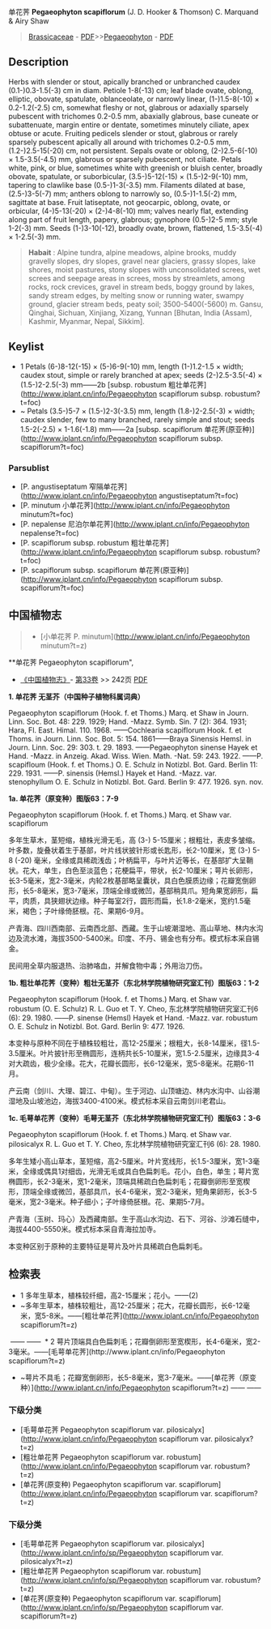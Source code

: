 单花荠 **Pegaeophyton scapiflorum** (J. D. Hooker & Thomson) C. Marquand & Airy Shaw

> [Brassicaceae](http://www.iplant.cn/info/Brassicaceae?t=foc) - [PDF](http://www.iplant.cn/foc/pdf/Brassicaceae.pdf)>>[Pegaeophyton](http://www.iplant.cn/info/Pegaeophyton?t=foc) - [PDF](http://www.iplant.cn/foc/pdf/Pegaeophyton.pdf)

## Description

Herbs with slender or stout, apically branched or unbranched caudex (0.1-)0.3-1.5(-3) cm in diam. Petiole 1-8(-13) cm; leaf blade ovate, oblong, elliptic, obovate, spatulate, oblanceolate, or narrowly linear, (1-)1.5-8(-10) × 0.2-1.2(-2.5) cm, somewhat fleshy or not, glabrous or adaxially sparsely pubescent with trichomes 0.2-0.5 mm, abaxially glabrous, base cuneate or subattenuate, margin entire or dentate, sometimes minutely ciliate, apex obtuse or acute. Fruiting pedicels slender or stout, glabrous or rarely sparsely pubescent apically all around with trichomes 0.2-0.5 mm, (1.2-)2.5-15(-20) cm, not persistent. Sepals ovate or oblong, (2-)2.5-6(-10) × 1.5-3.5(-4.5) mm, glabrous or sparsely pubescent, not ciliate. Petals white, pink, or blue, sometimes white with greenish or bluish center, broadly obovate, spatulate, or suborbicular, (3.5-)5-12(-15) × (1.5-)2-9(-10) mm, tapering to clawlike base (0.5-)1-3(-3.5) mm. Filaments dilated at base, (2.5-)3-5(-7) mm; anthers oblong to narrowly so, (0.5-)1-1.5(-2) mm, sagittate at base. Fruit latiseptate, not geocarpic, oblong, ovate, or orbicular, (4-)5-13(-20) × (2-)4-8(-10) mm; valves nearly flat, extending along part of fruit length, papery, glabrous; gynophore (0.5-)2-5 mm; style 1-2(-3) mm. Seeds (1-)3-10(-12), broadly ovate, brown, flattened, 1.5-3.5(-4) × 1-2.5(-3) mm.

> **Habait** : 
> Alpine tundra, alpine meadows, alpine brooks, muddy gravelly slopes, dry slopes, gravel near glaciers, grassy slopes, lake shores, moist pastures, stony slopes with unconsolidated screes, wet screes and seepage areas in screes, moss by streamlets, among rocks, rock crevices, gravel in stream beds, boggy ground by lakes, sandy stream edges, by melting snow or running water, swampy ground, glacier stream beds, peaty soil; 3500-5400(-5600) m. Gansu, Qinghai, Sichuan, Xinjiang, Xizang, Yunnan [Bhutan, India (Assam), Kashmir, Myanmar, Nepal, Sikkim].

## Keylist

* 1 Petals (6-)8-12(-15) × (5-)6-9(-10) mm, length (1-)1.2-1.5 × width; caudex stout, simple or rarely branched at apex; seeds (2-)2.5-3.5(-4) × (1.5-)2-2.5(-3) mm——2b  [subsp. robustum 粗壮单花荠](http://www.iplant.cn/info/Pegaeophyton scapiflorum subsp. robustum?t=foc)
* ~ Petals (3.5-)5-7 × (1.5-)2-3(-3.5) mm, length (1.8-)2-2.5(-3) × width; caudex slender, few to many branched, rarely simple and stout; seeds 1.5-2(-2.5) × 1-1.6(-1.8) mm——2a  [subsp. scapiflorum 单花荠(原亚种)](http://www.iplant.cn/info/Pegaeophyton scapiflorum subsp. scapiflorum?t=foc)

### Parsublist

* [P.  angustiseptatum  窄隔单花荠](http://www.iplant.cn/info/Pegaeophyton angustiseptatum?t=foc)
* [P.  minutum  小单花荠](http://www.iplant.cn/info/Pegaeophyton minutum?t=foc)
* [P.  nepalense  尼泊尔单花荠](http://www.iplant.cn/info/Pegaeophyton nepalense?t=foc)
* [P.  scapiflorum subsp. robustum  粗壮单花荠](http://www.iplant.cn/info/Pegaeophyton scapiflorum subsp. robustum?t=foc)
* [P.  scapiflorum subsp. scapiflorum  单花荠(原亚种)](http://www.iplant.cn/info/Pegaeophyton scapiflorum subsp. scapiflorum?t=foc)

## 中国植物志

> * [小单花荠  P.  minutum](http://www.iplant.cn/info/Pegaeophyton minutum?t=z)

**单花荠 Pegaeophyton scapiflorum",

* [《中国植物志》](http://www.iplant.cn/frps)- [第33卷](http://www.iplant.cn/frps/vol/33) >> 242页 [PDF](http://www.iplant.cn/frps/pdf/33/242.PDF)

**1. 单花荠 无茎芥（中国种子植物科属词典）**

Pegaeophyton scapiflorum (Hook. f. et Thoms.) Marq. et Shaw in Journ. Linn. Soc. Bot. 48: 229. 1929; Hand. -Mazz. Symb. Sin. 7 (2): 364. 1931; Hara, Fl. East. Himal. 110. 1968. ——Cochlearia scapiflorum Hook. f. et Thoms. in Journ. Linn. Soc. Bot. 5: 154. 1861——Braya Sinensis Hemsl. in Journ. Linn. Soc. 29: 303. t. 29. 1893. ——Pegaeophyton sinense Hayek et Hand. -Mazz. in Anzeig. Akad. Wiss. Wien. Math. -Nat. 59: 243. 1922. ——P. scapifloum (Hook. f. et Thoms.) O. E. Schulz in Notizbl. Bot. Gard. Berlin 11: 229. 1931. ——P. sinensis (Hemsl.) Hayek et Hand. -Mazz. var. stenophyllum O. E. Schulz in Notizbl. Bot. Gard. Berlin 9: 477. 1926. syn. nov.

**1a. 单花荠（原变种）图版63：7-9**

Pegaeophyton scapiflorum (Hook. f. et Thoms.) Marq. et Shaw var. scapiflorum

多年生草木，茎短缩，植株光滑无毛，高 (3-) 5-15厘米；根粗壮，表皮多皱缩。叶多数，旋叠状着生于基部，叶片线状披针形或长匙形，长2-10厘米，宽 (3-) 5-8 (-20) 毫米，全缘或具稀疏浅齿；叶柄扁平，与叶片近等长，在基部扩大呈鞘状。花大，单生，白色至淡蓝色；花梗扁平，带状，长2-10厘米；萼片长卵形，长3-5毫米，宽2-3毫米，内轮2枚基部略呈囊状，具白色膜质边缘；花瓣宽倒卵形，长5-8毫米，宽3-7毫米，顶端全缘或微凹，基部稍具爪。短角果宽卵形，扁平，肉质，具狭翅状边缘。种子每室2行，圆形而扁，长1.8-2毫米，宽约1.5毫米，褐色；子叶缘倚胚根。花、果期6-9月。

产青海、四川西南部、云南西北部、西藏。生于山坡潮湿地、高山草地、林内水沟边及流水滩，海拔3500-5400米。印度、不丹、锡金也有分布。模式标本采自锡金。

民间用全草内服退热、治肺咯血，并解食物中毒；外用治刀伤。

**1b. 粗壮单花荠（变种）粗壮无茎芥（东北林学院植物研究室汇刊）图版63：1-2**

Pegaeophyton scapiflorum (Hook. f. et Thoms.) Marq. et Shaw var. robustum (O. E. Schulz) R. L. Guo et T. Y. Cheo, 东北林学院植物研究室汇刊6 (6): 29. 1980. ——P. sinense (Hemsl) Hayek et Hand. -Mazz. var. robustum O. E. Schulz in Notizbl. Bot. Gard. Berlin 9: 477. 1926.

本变种与原种不同在于植株较粗壮，高12-25厘米；根粗大，长8-14厘米，径1.5-3.5厘米。叶片披针形至椭圆形，连柄共长5-10厘米，宽1.5-2.5厘米，边缘具3-4对大疏齿，极少全缘。花大，花瓣长圆形，长6-12毫米，宽5-8毫米。花期6-11月。

产云南（剑川、大理、碧江、中甸）。生于河边、山顶塘边、林内水沟中、山谷潮湿地及山坡池边，海拔3400-4100米。模式标本采自云南剑川老君山。

**1c. 毛萼单花荠（变种）毛萼无茎芥（东北林学院植物研究室汇刊）图版63：3-6**

Pegaeophyton scapiflorum (Hook. f. et Thoms.) Marq. et Shaw var. pilosicalyx R. L. Guo et T. Y. Cheo, 东北林学院植物研究室汇刊6 (6): 28. 1980.

多年生矮小高山草本，茎短缩，高2-5厘米。叶片宽线形，长1.5-3厘米，宽1-3毫米，全缘或偶具1对细齿，光滑无毛或具白色扁刺毛。花小，白色，单生；萼片宽椭圆形，长2-3毫米，宽1-2毫米，顶端具稀疏白色扁刺毛；花瓣倒卵形至宽楔形，顶端全缘或微凹，基部具爪，长4-6毫米，宽2-3毫米，短角果卵形，长3-5毫米，宽2-3毫米。种子细小；子叶缘倚胚根。花、果期5-7月。

产青海（玉树、玛心）及西藏南部。生于高山水沟边、石下、河谷、沙滩石缝中，海拔4400-5550米。模式标本采自青海拉加寺。

本变种区别于原种的主要特征是萼片及叶片具稀疏白色扁刺毛。

## 检索表

* 1 多年生草本，植株较纤细，高2-15厘米；花小。——(2)
* ~多年生草本，植株较粗壮，高12-25厘米；花大，花瓣长圆形，长6-12毫米，宽5-8米。——[粗壮单花荠](http://www.iplant.cn/info/Pegaeophyton scapiflorum?t=z)
</td></tr><tr><td>&nbsp;——&nbsp;——&nbsp;</td></tr>
* 2 萼片顶端具白色扁刺毛；花瓣倒卵形至宽楔形，长4-6毫米，宽2-3毫米。——[毛萼单花荠](http://www.iplant.cn/info/Pegaeophyton scapiflorum?t=z)

* ~萼片不具毛；花瓣宽倒卵形，长5-8毫米，宽3-7毫米。——[单花荠（原变种）](http://www.iplant.cn/info/Pegaeophyton scapiflorum?t=z)</td></tr><tr><td>&nbsp;——&nbsp;——&nbsp;</td></tr>
### 下级分类
* [毛萼单花荠  Pegaeophyton scapiflorum var. pilosicalyx](http://www.iplant.cn/info/Pegaeophyton scapiflorum var. pilosicalyx?t=z)
* [粗壮单花荠  Pegaeophyton scapiflorum var. robustum](http://www.iplant.cn/info/Pegaeophyton scapiflorum var. robustum?t=z)
* [单花荠(原变种)  Pegaeophyton scapiflorum var. scapiflorum](http://www.iplant.cn/info/Pegaeophyton scapiflorum var. scapiflorum?t=z)

### 下级分类
* [毛萼单花荠  Pegaeophyton scapiflorum var. pilosicalyx](http://www.iplant.cn/info/sp/Pegaeophyton scapiflorum var. pilosicalyx?t=z)
* [粗壮单花荠  Pegaeophyton scapiflorum var. robustum](http://www.iplant.cn/info/sp/Pegaeophyton scapiflorum var. robustum?t=z)
* [单花荠(原变种)  Pegaeophyton scapiflorum var. scapiflorum](http://www.iplant.cn/info/sp/Pegaeophyton scapiflorum var. scapiflorum?t=z)
